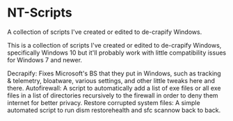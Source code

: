 # NT-Scripts
A collection of scripts I've created or edited to de-crapify Windows.

This is a collection of scripts I've created or edited to de-crapify Windows, specifically Windows 10 but it'll probably work with little compatibility issues for Windows 7 and newer.

Decrapify: Fixes Microsoft's BS that they put in Windows, such as tracking & telemetry, bloatware, various settings, and other little tweaks here and there.
Autofirewall: A script to automatically add a list of exe files or all exe files in a list of directories recursively to the firewall in order to deny them internet for better privacy.
Restore corrupted system files: A simple automated script to run dism restorehealth and sfc scannow back to back.
